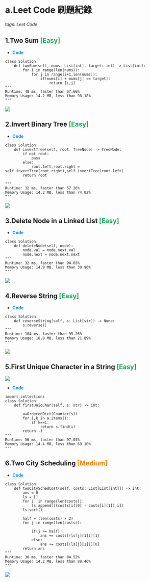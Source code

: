 # a.Leet Code 刷題紀錄

###### tags: Leet Code

##  1.Two Sum <font color="#11AA55">[Easy]</font>

* <font color="#0080FF">**Code**</font>

```python=+
class Solution:
    def twoSum(self, nums: List[int], target: int) -> List[int]:
        for i in range(len(nums)):
            for j in range(i+1,len(nums)):
                if(nums[i] + nums[j] == target):
                    return [i,j]         
"""
Runtime: 48 ms, faster than 57.66%
Memory Usage: 14.2 MB, less than 98.18%
"""
```

![](https://i.imgur.com/aKitedR.png)

## 2.Invert Binary Tree <font color="#11AA55">[Easy]</font>

* <font color="#0080FF">**Code**</font>

```python=+
class Solution:
    def invertTree(self, root: TreeNode) -> TreeNode:
        if not root:
            pass
        else:
            root.left,root.right = self.invertTree(root.right),self.invertTree(root.left) 
        return root
        
"""
Runtime: 32 ms, faster than 57.26%
Memory Usage: 14.2 MB, less than 74.02%
"""
```

![](https://i.imgur.com/GB2ePe0.png)

## 3.Delete Node in a Linked List <font color="#11AA55">[Easy]</font>

* <font color="#0080FF">**Code**</font>

```python=+
class Solution:
    def deleteNode(self, node):
        node.val = node.next.val
        node.next = node.next.next
"""
Runtime: 32 ms, faster than 94.65%
Memory Usage: 14.9 MB, less than 30.96%
"""
```

![](https://i.imgur.com/2es7qXO.png)

## 4.Reverse String <font color="#11AA55">[Easy]</font>

* <font color="#0080FF">**Code**</font>

```python=+
class Solution:
    def reverseString(self, s: List[str]) -> None:
        s.reverse()
"""
Runtime: 184 ms, faster than 95.26%
Memory Usage: 18.8 MB, less than 21.89%
"""
```

![](https://i.imgur.com/YssQc3k.png)

## 5.First Unique Character in a String <font color="#11AA55">[Easy]</font>

![](https://i.imgur.com/5FWT5X4.png)

* <font color="#0080FF">**Code**</font>

```python=+
import collections
class Solution:
    def firstUniqChar(self, s: str) -> int:
        
        a=OrderedDict(Counter(s))
        for i,k in a.items():
            if k==1:
                return s.find(i)
        return -1
"""
Runtime: 56 ms, faster than 97.03%
Memory Usage: 14.4 MB, less than 69.10%
"""
```

## 6.Two City Scheduling <font color="FF8000">[Medium]</font>

* <font color="#0080FF">**Code**</font>

```python=+
class Solution:
    def twoCitySchedCost(self, costs: List[List[int]]) -> int:
        ans = 0
        ls = []
        for i  in range(len(costs)):
            ls.append([(costs[i][0] - costs[i][1]),i])
        ls.sort()
        
        half = (len(costs) / 2)
        for j in range(len(costs)):
            
            if(j >= half):
                ans += costs[(ls[j][1])][1]
            else:
                ans += costs[(ls[j][1])][0]
        return ans
"""
Runtime: 36 ms, faster than 84.52%
Memory Usage: 14.2 MB, less than 89.46%
"""
```

![](https://i.imgur.com/52hxI6X.png)